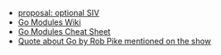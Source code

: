 - [proposal: optional SIV](https://github.com/golang/go/issues/44550#issuecomment-787496240)
- [Go Modules Wiki](https://github.com/golang/go/wiki/Modules)
- [Go Modules Cheat Sheet](https://encore.dev/guide/go.mod)
- [Quote about Go by Rob Pike mentioned on the show](https://channel9.msdn.com/Events/Lang-NEXT/Lang-NEXT-2014/From-Parallel-to-Concurrent)